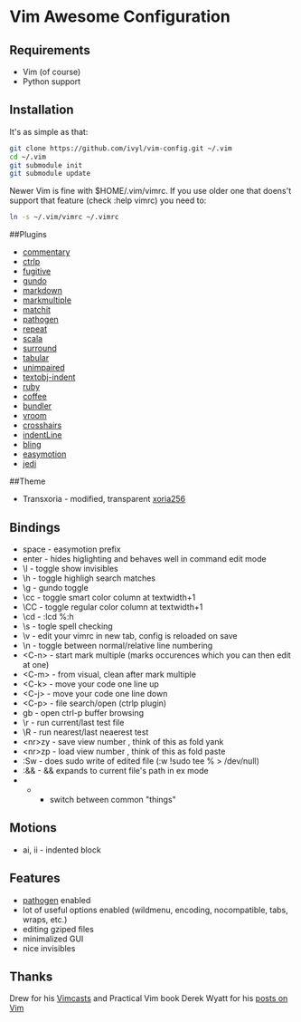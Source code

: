 # Vim Awesome Configuration

## Requirements
* Vim (of course)
* Python support

## Installation
It's as simple as that:

```bash
git clone https://github.com/ivyl/vim-config.git ~/.vim
cd ~/.vim
git submodule init
git submodule update
```

Newer Vim is fine with $HOME/.vim/vimrc. If you use older one that doens't
support that feature (check :help vimrc) you need to:

```bash
ln -s ~/.vim/vimrc ~/.vimrc
```

##Plugins
* [commentary](https://github.com/tpope/vim-commentary)
* [ctrlp](https://github.com/kien/ctrlp.vim)
* [fugitive](https://github.com/tpope/vim-fugitive)
* [gundo](https://github.com/sjl/gundo.vim)
* [markdown](https://github.com/tpope/vim-markdown)
* [markmultiple](https://github.com/adinapoli/vim-markmultiple)
* [matchit](http://www.vim.org/scripts/script.php?script_id=39)
* [pathogen](https://github.com/tpope/vim-pathogen)
* [repeat](https://github.com/tpope/vim-repeat)
* [scala](https://github.com/derekwyatt/vim-scala)
* [surround](https://github.com/tpope/vim-surround)
* [tabular](https://github.com/godlygeek/tabular)
* [unimpaired](https://github.com/tpope/vim-unimpaired)
* [textobj-indent](https://github.com/kana/vim-textobj-indent)
* [ruby](https://github.com/vim-ruby/vim-ruby)
* [coffee](https://github.com/kchmck/vim-coffee-script)
* [bundler](https://github.com/tpope/vim-bundler)
* [vroom](https://github.com/skalnik/vim-vroom)
* [crosshairs](https://github.com/chreekat/vim-paren-crosshairs)
* [indentLine](https://github.com/Yggdroot/indentLine)
* [bling](https://github.com/ivyl/vim-bling)
* [easymotion](https://github.com/Lokaltog/vim-easymotion)
* [jedi](https://github.com/davidhalter/jedi-vim)


##Theme
* Transxoria - modified, transparent [xoria256](http://www.vim.org/scripts/script.php?script_id=2140)

## Bindings
* space - easymotion prefix
* enter - hides higlighting and behaves well in command edit mode
* \l - toggle show invisibles
* \h - toggle highligh search matches
* \g - gundo toggle
* \cc - toggle smart color column at textwidth+1
* \CC - toggle regular color column at textwidth+1
* \cd - :lcd %:h
* \s - togle spell checking
* \v - edit your vimrc in new tab, config is reloaded on save
* \n - toggle between normal/relative line numbering
* &lt;C-n&gt; - start mark multiple (marks occurences which you can then edit at
  one)
* &lt;C-m&gt; - from visual, clean after mark multiple
* &lt;C-k&gt; - move your code one line up
* &lt;C-j&gt; - move your code one line down
* &lt;C-p&gt; - file search/open (ctrlp plugin)
* gb - open ctrl-p buffer browsing
* \r - run current/last test file
* \R - run nearest/last neaerest test
* &lt;nr&gt;zy - save view number <nr>, think of this as fold yank
* &lt;nr&gt;zp - load view number <nr>, think of this as fold paste
* :Sw - does sudo write of edited file (:w !sudo tee % > /dev/null)
* :&& - && expands to current file's path in ex mode
* - - switch between common "things"

## Motions
* ai, ii - indented block

## Features
* [pathogen](https://github.com/tpope/vim-pathogen) enabled
* lot of useful options enabled (wildmenu, encoding, nocompatible, tabs, wraps, etc.)
* editing gziped files
* minimalized GUI
* nice invisibles

## Thanks
Drew for his [Vimcasts](http://vimcasts.org/) and Practical Vim book
Derek Wyatt for his [posts on Vim](http://www.derekwyatt.org/vim/)
